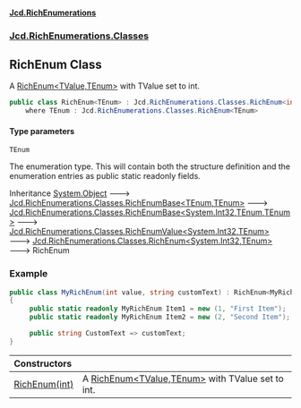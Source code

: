 #### [Jcd.RichEnumerations](index.md 'index')
### [Jcd.RichEnumerations.Classes](Jcd.RichEnumerations.Classes.md 'Jcd.RichEnumerations.Classes')

## RichEnum<TEnum> Class

A [RichEnum&lt;TValue,TEnum&gt;](RichEnum_TValue,TEnum_.md 'Jcd.RichEnumerations.Classes.RichEnum<TValue,TEnum>') with TValue set to int.

```csharp
public class RichEnum<TEnum> : Jcd.RichEnumerations.Classes.RichEnum<int, TEnum>
    where TEnum : Jcd.RichEnumerations.Classes.RichEnum<TEnum>
```
#### Type parameters

<a name='Jcd.RichEnumerations.Classes.RichEnum_TEnum_.TEnum'></a>

`TEnum`

The enumeration type. This will contain both the structure definition and the enumeration
entries as public static readonly fields.

Inheritance [System.Object](https://docs.microsoft.com/en-us/dotnet/api/System.Object 'System.Object') &#129106; [Jcd.RichEnumerations.Classes.RichEnumBase&lt;](RichEnumBase_TEnumeration,TEnumeratedItem_.md 'Jcd.RichEnumerations.Classes.RichEnumBase<TEnumeration,TEnumeratedItem>')[TEnum](RichEnum_TEnum_.md#Jcd.RichEnumerations.Classes.RichEnum_TEnum_.TEnum 'Jcd.RichEnumerations.Classes.RichEnum<TEnum>.TEnum')[,](RichEnumBase_TEnumeration,TEnumeratedItem_.md 'Jcd.RichEnumerations.Classes.RichEnumBase<TEnumeration,TEnumeratedItem>')[TEnum](RichEnum_TEnum_.md#Jcd.RichEnumerations.Classes.RichEnum_TEnum_.TEnum 'Jcd.RichEnumerations.Classes.RichEnum<TEnum>.TEnum')[&gt;](RichEnumBase_TEnumeration,TEnumeratedItem_.md 'Jcd.RichEnumerations.Classes.RichEnumBase<TEnumeration,TEnumeratedItem>') &#129106; [Jcd.RichEnumerations.Classes.RichEnumBase&lt;](RichEnumBase_TValue,TEnumeration,TEnumeratedItem_.md 'Jcd.RichEnumerations.Classes.RichEnumBase<TValue,TEnumeration,TEnumeratedItem>')[System.Int32](https://docs.microsoft.com/en-us/dotnet/api/System.Int32 'System.Int32')[,](RichEnumBase_TValue,TEnumeration,TEnumeratedItem_.md 'Jcd.RichEnumerations.Classes.RichEnumBase<TValue,TEnumeration,TEnumeratedItem>')[TEnum](RichEnum_TEnum_.md#Jcd.RichEnumerations.Classes.RichEnum_TEnum_.TEnum 'Jcd.RichEnumerations.Classes.RichEnum<TEnum>.TEnum')[,](RichEnumBase_TValue,TEnumeration,TEnumeratedItem_.md 'Jcd.RichEnumerations.Classes.RichEnumBase<TValue,TEnumeration,TEnumeratedItem>')[TEnum](RichEnum_TEnum_.md#Jcd.RichEnumerations.Classes.RichEnum_TEnum_.TEnum 'Jcd.RichEnumerations.Classes.RichEnum<TEnum>.TEnum')[&gt;](RichEnumBase_TValue,TEnumeration,TEnumeratedItem_.md 'Jcd.RichEnumerations.Classes.RichEnumBase<TValue,TEnumeration,TEnumeratedItem>') &#129106; [Jcd.RichEnumerations.Classes.RichEnumValue&lt;](RichEnumValue_TValue,TEnum_.md 'Jcd.RichEnumerations.Classes.RichEnumValue<TValue,TEnum>')[System.Int32](https://docs.microsoft.com/en-us/dotnet/api/System.Int32 'System.Int32')[,](RichEnumValue_TValue,TEnum_.md 'Jcd.RichEnumerations.Classes.RichEnumValue<TValue,TEnum>')[TEnum](RichEnum_TEnum_.md#Jcd.RichEnumerations.Classes.RichEnum_TEnum_.TEnum 'Jcd.RichEnumerations.Classes.RichEnum<TEnum>.TEnum')[&gt;](RichEnumValue_TValue,TEnum_.md 'Jcd.RichEnumerations.Classes.RichEnumValue<TValue,TEnum>') &#129106; [Jcd.RichEnumerations.Classes.RichEnum&lt;](RichEnum_TValue,TEnum_.md 'Jcd.RichEnumerations.Classes.RichEnum<TValue,TEnum>')[System.Int32](https://docs.microsoft.com/en-us/dotnet/api/System.Int32 'System.Int32')[,](RichEnum_TValue,TEnum_.md 'Jcd.RichEnumerations.Classes.RichEnum<TValue,TEnum>')[TEnum](RichEnum_TEnum_.md#Jcd.RichEnumerations.Classes.RichEnum_TEnum_.TEnum 'Jcd.RichEnumerations.Classes.RichEnum<TEnum>.TEnum')[&gt;](RichEnum_TValue,TEnum_.md 'Jcd.RichEnumerations.Classes.RichEnum<TValue,TEnum>') &#129106; RichEnum<TEnum>

### Example

```csharp
public class MyRichEnum(int value, string customText) : RichEnum<MyRichEnum>(value)
{
     public static readonly MyRichEnum Item1 = new (1, "First Item");
     public static readonly MyRichEnum Item2 = new (2, "Second Item");

     public string CustomText => customText;
}
```

| Constructors | |
| :--- | :--- |
| [RichEnum(int)](RichEnum_TEnum_..ctor.ZihynI5lRjZ0fle9W6jCRA.md 'Jcd.RichEnumerations.Classes.RichEnum<TEnum>.RichEnum(int)') | A [RichEnum&lt;TValue,TEnum&gt;](RichEnum_TValue,TEnum_.md 'Jcd.RichEnumerations.Classes.RichEnum<TValue,TEnum>') with TValue set to int. |
